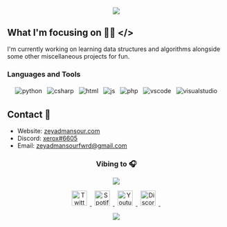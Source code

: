 <h1 align="center">
  <a>
    <img src="https://readme-typing-svg.herokuapp.com/?lines=Hi,+I'm+Zeyad!+👋;Welcome+to+my+profile...&center=true&size=30">
  </a>
</h1>


## What I'm focusing on 👨‍💻 </>

I'm currently working on learning data structures and algorithms alongside some other miscellaneous projects for fun.

<h3>Languages and Tools</h3>
<p align="center">
  <!-- icons  -->
  <img src="https://i.ibb.co/R6CjcQB/python.png" alt="python" style="vertical-align:top; margin:4px">
  <img src="https://i.ibb.co/cLbnXVc/csharp.png" alt="csharp" style="vertical-align:top; margin:4px">
  <img src="https://i.ibb.co/4KRXRNK/html.png" alt="html" style="vertical-align:top; margin:4px">    
  <img src="https://i.ibb.co/tq9qNLL/js.png" alt="js" style="vertical-align:top; margin:4px">
  <img src="https://i.ibb.co/vV90CJg/php.png" alt="php" style="vertical-align:top; margin:4px">
  <img src="https://i.ibb.co/hyWG6yG/visualstudio-code.png" alt="vscode" style="vertical-align:top; margin:4px">
  <img src="https://i.ibb.co/CMSfqkZ/visualstudio.png" alt="visualstudio" style="vertical-align:top; margin:4px">
</p>


##  Contact 📱
- Website: [zeyadmansour.com](https://zeyadmansour.com)
- Discord: [xerox#6605](https://www.discord.com/users/534043020136284188)
- Email: [zeyadmansourfwrd@gmail.com](mailto:zeyadmansourfwrd@gmail.com)

<h3 align="center">
  Vibing to 🎧 
</h3>
<p align="center">
 <img src="https://spotify-github-profile.vercel.app/api/view?uid=1b18hmmltrd0khw491l4rg0xl&cover_image=true&theme=default"/>
  
<p align='center'>
<a href="https://twitter.com/zeyad_sour">
  <img alt="Twitter" width="35px" hspace="7" src="https://raw.githubusercontent.com/peterthehan/peterthehan/master/assets/twitter.svg" />
</a>

<a href="https://open.spotify.com/user/1b18hmmltrd0khw491l4rg0xl">
  <img alt="Spotify" width="35px" hspace="7" src="https://raw.githubusercontent.com/peterthehan/peterthehan/master/assets/spotify.svg" />
</a>
                                                                                                                                       
<a href="https://www.youtube.com/channel/UC4axSm6TUCaFudiLmupHdzQ">
  <img alt="Youtube" width="35px" hspace="7" src="https://raw.githubusercontent.com/peterthehan/peterthehan/master/assets/youtube.svg" />
</a>

<a href="https://www.discord.com/users/534043020136284188">
  <img alt="Discord" width="35px" hspace="7" src="https://raw.githubusercontent.com/peterthehan/peterthehan/master/assets/discord.svg" />
</a>&nbsp;&nbsp;
 </p>
 
   <p align="center">
<img src="https://visitor-badge.glitch.me/badge?page_id=zeyad-mansour"/>
</p>
</p>




